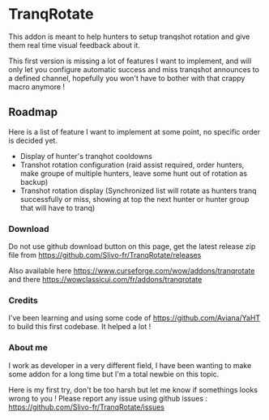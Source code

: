 # TranqRotate

This addon is meant to help hunters to setup tranqshot rotation and give them real time visual feedback about it.

This first version is missing a lot of features I want to implement, and will only let you configure automatic success and miss tranqshot announces to a defined channel, hopefully you won't have to bother with that crappy macro anymore !

## Roadmap

Here is a list of feature I want to implement at some point, no specific order is decided yet.

- Display of hunter's tranqhot cooldowns
- Transhot rotation configuration (raid assist required, order hunters, make groupe of multiple hunters, leave some hunt out of rotation as backup)
- Transhot rotation display (Synchronized list will rotate as hunters tranq successfully or miss, showing at top the next hunter or hunter group that will have to tranq)

### Download

Do not use github download button on this page, get the latest release zip file from https://github.com/Slivo-fr/TranqRotate/releases

Also available here https://www.curseforge.com/wow/addons/tranqrotate and there https://wowclassicui.com/fr/addons/tranqrotate

### Credits

I've been learning and using some code of https://github.com/Aviana/YaHT to build this first codebase. It helped a lot !

### About me

I work as developer in a very different field, I have been wanting to make some addon for a long time but I'm a total newbie on this topic.

Here is my first try, don't be too harsh but let me know if somethings looks wrong to you !
Please report any issue using github issues : https://github.com/Slivo-fr/TranqRotate/issues


